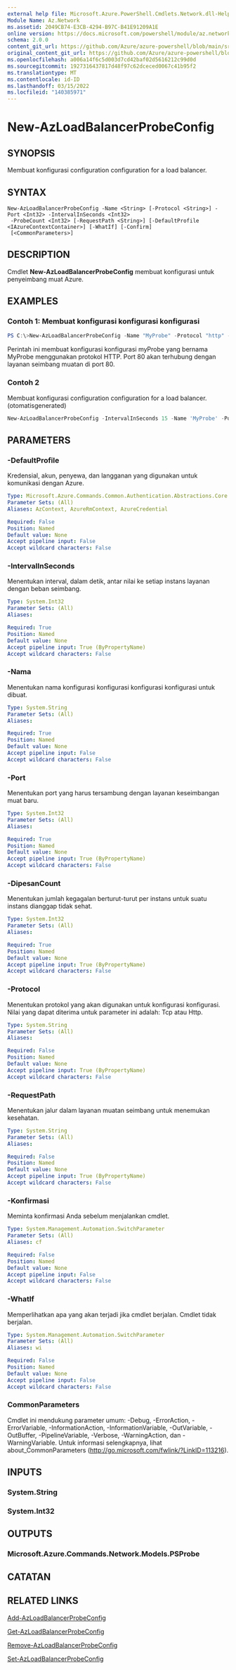 ```yaml
---
external help file: Microsoft.Azure.PowerShell.Cmdlets.Network.dll-Help.xml
Module Name: Az.Network
ms.assetid: 2049CB74-E3CB-4294-B97C-B41E91209A1E
online version: https://docs.microsoft.com/powershell/module/az.network/new-azloadbalancerprobeconfig
schema: 2.0.0
content_git_url: https://github.com/Azure/azure-powershell/blob/main/src/Network/Network/help/New-AzLoadBalancerProbeConfig.md
original_content_git_url: https://github.com/Azure/azure-powershell/blob/main/src/Network/Network/help/New-AzLoadBalancerProbeConfig.md
ms.openlocfilehash: a006a14f6c5d003d7cd42baf02d5616212c99d0d
ms.sourcegitcommit: 1927316437817d48f97c62dceced0067c41b95f2
ms.translationtype: MT
ms.contentlocale: id-ID
ms.lasthandoff: 03/15/2022
ms.locfileid: "140385971"
---
```

# New-AzLoadBalancerProbeConfig

## SYNOPSIS
Membuat konfigurasi configuration configuration for a load balancer.

## SYNTAX

```
New-AzLoadBalancerProbeConfig -Name <String> [-Protocol <String>] -Port <Int32> -IntervalInSeconds <Int32>
 -ProbeCount <Int32> [-RequestPath <String>] [-DefaultProfile <IAzureContextContainer>] [-WhatIf] [-Confirm]
 [<CommonParameters>]
```

## DESCRIPTION
Cmdlet **New-AzLoadBalancerProbeConfig** membuat konfigurasi untuk penyeimbang muat Azure.

## EXAMPLES

### Contoh 1: Membuat konfigurasi konfigurasi konfigurasi
```powershell
PS C:\>New-AzLoadBalancerProbeConfig -Name "MyProbe" -Protocol "http" -Port 80 -IntervalInSeconds 15 -ProbeCount 15
```

Perintah ini membuat konfigurasi konfigurasi myProbe yang bernama MyProbe menggunakan protokol HTTP.
Port 80 akan terhubung dengan layanan seimbang muatan di port 80.

### Contoh 2

Membuat konfigurasi configuration configuration for a load balancer. (otomatisgenerated)

<!-- Aladdin Generated Example -->
```powershell
New-AzLoadBalancerProbeConfig -IntervalInSeconds 15 -Name 'MyProbe' -Port 80 -ProbeCount 15 -Protocol 'http' -RequestPath 'healthcheck.aspx'
```

## PARAMETERS

### -DefaultProfile
Kredensial, akun, penyewa, dan langganan yang digunakan untuk komunikasi dengan Azure.

```yaml
Type: Microsoft.Azure.Commands.Common.Authentication.Abstractions.Core.IAzureContextContainer
Parameter Sets: (All)
Aliases: AzContext, AzureRmContext, AzureCredential

Required: False
Position: Named
Default value: None
Accept pipeline input: False
Accept wildcard characters: False
```

### -IntervalInSeconds
Menentukan interval, dalam detik, antar nilai ke setiap instans layanan dengan beban seimbang.

```yaml
Type: System.Int32
Parameter Sets: (All)
Aliases:

Required: True
Position: Named
Default value: None
Accept pipeline input: True (ByPropertyName)
Accept wildcard characters: False
```

### -Nama
Menentukan nama konfigurasi konfigurasi konfigurasi konfigurasi untuk dibuat.

```yaml
Type: System.String
Parameter Sets: (All)
Aliases:

Required: True
Position: Named
Default value: None
Accept pipeline input: False
Accept wildcard characters: False
```

### -Port
Menentukan port yang harus tersambung dengan layanan keseimbangan muat baru.

```yaml
Type: System.Int32
Parameter Sets: (All)
Aliases:

Required: True
Position: Named
Default value: None
Accept pipeline input: True (ByPropertyName)
Accept wildcard characters: False
```

### -DipesanCount
Menentukan jumlah kegagalan berturut-turut per instans untuk suatu instans dianggap tidak sehat.

```yaml
Type: System.Int32
Parameter Sets: (All)
Aliases:

Required: True
Position: Named
Default value: None
Accept pipeline input: True (ByPropertyName)
Accept wildcard characters: False
```

### -Protocol
Menentukan protokol yang akan digunakan untuk konfigurasi konfigurasi.
Nilai yang dapat diterima untuk parameter ini adalah: Tcp atau Http.

```yaml
Type: System.String
Parameter Sets: (All)
Aliases:

Required: False
Position: Named
Default value: None
Accept pipeline input: True (ByPropertyName)
Accept wildcard characters: False
```

### -RequestPath
Menentukan jalur dalam layanan muatan seimbang untuk menemukan kesehatan.

```yaml
Type: System.String
Parameter Sets: (All)
Aliases:

Required: False
Position: Named
Default value: None
Accept pipeline input: True (ByPropertyName)
Accept wildcard characters: False
```

### -Konfirmasi
Meminta konfirmasi Anda sebelum menjalankan cmdlet.

```yaml
Type: System.Management.Automation.SwitchParameter
Parameter Sets: (All)
Aliases: cf

Required: False
Position: Named
Default value: None
Accept pipeline input: False
Accept wildcard characters: False
```

### -WhatIf
Memperlihatkan apa yang akan terjadi jika cmdlet berjalan. Cmdlet tidak berjalan.

```yaml
Type: System.Management.Automation.SwitchParameter
Parameter Sets: (All)
Aliases: wi

Required: False
Position: Named
Default value: None
Accept pipeline input: False
Accept wildcard characters: False
```

### CommonParameters
Cmdlet ini mendukung parameter umum: -Debug, -ErrorAction, -ErrorVariable, -InformationAction, -InformationVariable, -OutVariable, -OutBuffer, -PipelineVariable, -Verbose, -WarningAction, dan -WarningVariable. Untuk informasi selengkapnya, lihat about_CommonParameters (http://go.microsoft.com/fwlink/?LinkID=113216).

## INPUTS

### System.String

### System.Int32

## OUTPUTS

### Microsoft.Azure.Commands.Network.Models.PSProbe

## CATATAN

## RELATED LINKS

[Add-AzLoadBalancerProbeConfig](./Add-AzLoadBalancerProbeConfig.md)

[Get-AzLoadBalancerProbeConfig](./Get-AzLoadBalancerProbeConfig.md)

[Remove-AzLoadBalancerProbeConfig](./Remove-AzLoadBalancerProbeConfig.md)

[Set-AzLoadBalancerProbeConfig](./Set-AzLoadBalancerProbeConfig.md)


